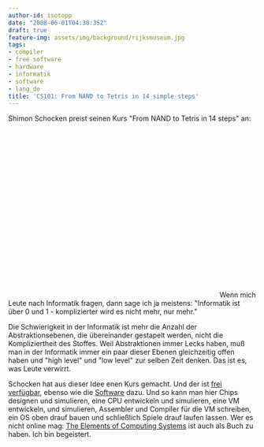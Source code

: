 ```yaml
---
author-id: isotopp
date: "2008-06-01T04:30:35Z"
draft: true
feature-img: assets/img/background/rijksmuseum.jpg
tags:
- compiler
- free software
- hardware
- informatik
- software
- lang_de
title: 'CS101: From NAND to Tetris in 14 simple steps'
---
```

Shimon Schocken preist seinen Kurs "From NAND to Tetris in 14 steps" an: 
<object width="425" height="355"><param name="movie" value="http://www.youtube.com/v/JtXvUoPx4Qs&hl=en"></param><param name="wmode" value="transparent"></param><embed src="http://www.youtube.com/v/JtXvUoPx4Qs&hl=en" type="application/x-shockwave-flash" wmode="transparent" width="425" height="355"></embed></object> 
Wenn mich Leute nach Informatik fragen, dann sage ich ja meistens: "Informatik ist über 0 und 1 - komplizierter wird es nicht mehr, nur mehr."


Die Schwierigkeit in der Informatik ist mehr die Anzahl der Abstraktionsebenen, die übereinander gestapelt werden, nicht die Kompliziertheit des Stoffes. Weil Abstraktionen immer Lecks haben, muß man in der Informatik immer ein paar dieser Ebenen gleichzeitig offen haben und "high level" und "low level" zur selben Zeit denken. Das ist es, was Leute verwirrt. 

Schocken hat aus dieser Idee enen Kurs gemacht. Und der ist <a href="http://www1.idc.ac.il/tecs/plan.html">frei verfügbar</a>, ebenso wie die <a href="http://www1.idc.ac.il/tecs/software.html">Software</a> dazu. Und so kann man hier Chips designen und simulieren, eine CPU entwickeln und simulieren, eine VM entwickeln, und simulieren, Assembler und Compiler für die VM schreiben, ein OS oben drauf bauen und schließlich Spiele drauf laufen lassen. Wer es nicht online mag: <a href="http://www.amazon.com/Elements-Computing-Systems-Computer-Principles/dp/026214087X">The Elements of Computing Systems</a> ist auch als Buch zu haben. Ich bin begeistert.
